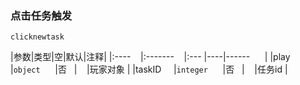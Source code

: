 ### 点击任务触发

`clicknewtask`

|参数|类型|空|默认|注释|
|:----    |:-------    |:--- |----|------      |
|play     |`object`      |否   |    |玩家对象 |
|taskID     |`integer`      |否   |    |任务id |

